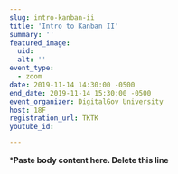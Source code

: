 ```yaml
---
slug: intro-kanban-ii
title: 'Intro to Kanban II'
summary: ''
featured_image:
  uid:
  alt: ''
event_type:
  - zoom
date: 2019-11-14 14:30:00 -0500
end_date: 2019-11-14 15:30:00 -0500
event_organizer: DigitalGov University
host: 18F
registration_url: TKTK
youtube_id:

---
```


***Paste body content here. Delete this line**
